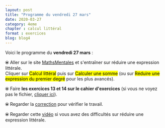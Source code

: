 ```yaml
---
layout: post
title: "Programme du vendredi 27 mars"
date: 2020-03-27
category: 4eme
chapter : calcul littéral
format : exercices
blog: blog4
---
```


Voici le programme du <b>vendredi 27 mars</b> :

⦿ Aller sur le site <a href="http://mathsmentales.net/">MathsMentales</a> et s'entraîner sur réduire une expression littérale.
<br>
Cliquer sur <mark>Calcul littéral</mark> puis sur <mark>Calculer une somme</mark> (ou sur <mark>Réduire une expression du premier degré</mark> pour les plus avancés).

⦿ Faire <b>les exercices 13 et 14 sur le cahier d'exercices</b> (si vous ne voyez pas le fichier, <a href="/exercices/4eme/4eme_exercices_vendredi_27_mars_2020.pdf">cliquer ici</a>). 

<object data="/exercices/4eme/4eme_exercices_vendredi_27_mars_2020.pdf" width="100%" height="500" type='application/pdf'></object>

⦿ Regarder la <a class="correction" href="/exercices/4eme/4eme_exercices_vendredi_27_mars_2020_corrections.pdf">correction</a> pour vérifier le travail.

⦿ Regarder cette <a class="video" href="https://youtu.be/qEUb4IU-HiY">vidéo</a> si vous avez des difficultés sur réduire une expression littérale.
